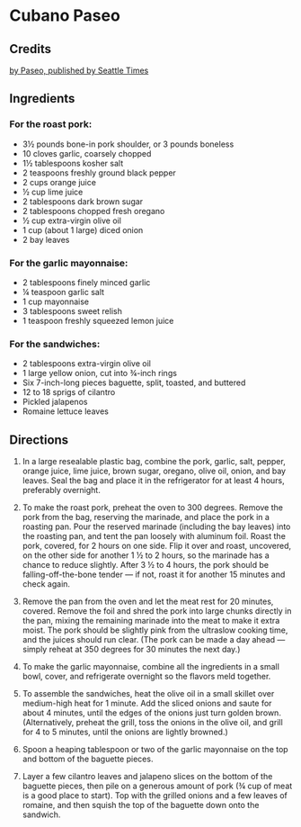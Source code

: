 # Cubano Paseo

## Credits

[by Paseo, published by Seattle Times](http://blogs.seattletimes.com/allyoucaneat/2014/11/21/recipe-for-the-paseo-sandwich-at-home-make-your-own-and-let-the-healing-begin/ "http://blogs.seattletimes.com/allyoucaneat/2014/11/21/recipe-for-the-paseo-sandwich-at-home-make-your-own-and-let-the-healing-begin/")

## Ingredients

### For the roast pork:

- 3½ pounds bone-in pork shoulder, or 3 pounds boneless
- 10 cloves garlic, coarsely chopped
- 1½ tablespoons kosher salt
- 2 teaspoons freshly ground black pepper
- 2 cups orange juice
- ½ cup lime juice
- 2 tablespoons dark brown sugar
- 2 tablespoons chopped fresh oregano
- ½ cup extra-virgin olive oil
- 1 cup (about 1 large) diced onion
- 2 bay leaves

### For the garlic mayonnaise:

- 2 tablespoons finely minced garlic
- ¼ teaspoon garlic salt
- 1 cup mayonnaise
- 3 tablespoons sweet relish
- 1 teaspoon freshly squeezed lemon juice

### For the sandwiches:

- 2 tablespoons extra-virgin olive oil
- 1 large yellow onion, cut into ¾-inch rings
- Six 7-inch-long pieces baguette, split, toasted, and buttered
- 12 to 18 sprigs of cilantro
- Pickled jalapenos
- Romaine lettuce leaves

## Directions

1. In a large resealable plastic bag, combine the pork, garlic, salt, pepper,
   orange juice, lime juice, brown sugar, oregano, olive oil, onion, and bay
   leaves. Seal the bag and place it in the refrigerator for at least 4 hours,
   preferably overnight.

2. To make the roast pork, preheat the oven to 300 degrees. Remove the pork
   from the bag, reserving the marinade, and place the pork in a roasting pan.
   Pour the reserved marinade (including the bay leaves) into the roasting pan,
   and tent the pan loosely with aluminum foil. Roast the pork, covered, for 2
   hours on one side. Flip it over and roast, uncovered, on the other side for
   another 1 ½ to 2 hours, so the marinade has a chance to reduce slightly.
   After 3 ½ to 4 hours, the pork should be falling-off-the-bone tender — if
   not, roast it for another 15 minutes and check again.

3. Remove the pan from the oven and let the meat rest for 20 minutes, covered.
   Remove the foil and shred the pork into large chunks directly in the pan,
   mixing the remaining marinade into the meat to make it extra moist. The pork
   should be slightly pink from the ultraslow cooking time, and the juices
   should run clear. (The pork can be made a day ahead — simply reheat at 350
   degrees for 30 minutes the next day.)

4. To make the garlic mayonnaise, combine all the ingredients in a small bowl,
   cover, and refrigerate overnight so the flavors meld together.

5. To assemble the sandwiches, heat the olive oil in a small skillet over
   medium-high heat for 1 minute. Add the sliced onions and saute for about 4
   minutes, until the edges of the onions just turn golden brown.
   (Alternatively, preheat the grill, toss the onions in the olive oil, and
   grill for 4 to 5 minutes, until the onions are lightly browned.)

6. Spoon a heaping tablespoon or two of the garlic mayonnaise on the top and
   bottom of the baguette pieces.

7. Layer a few cilantro leaves and jalapeno slices on the bottom of the
   baguette pieces, then pile on  a generous amount of pork (¾ cup of meat is a
   good place to start). Top with the grilled onions and a few leaves of
   romaine, and then squish the top of the baguette down onto the sandwich.
